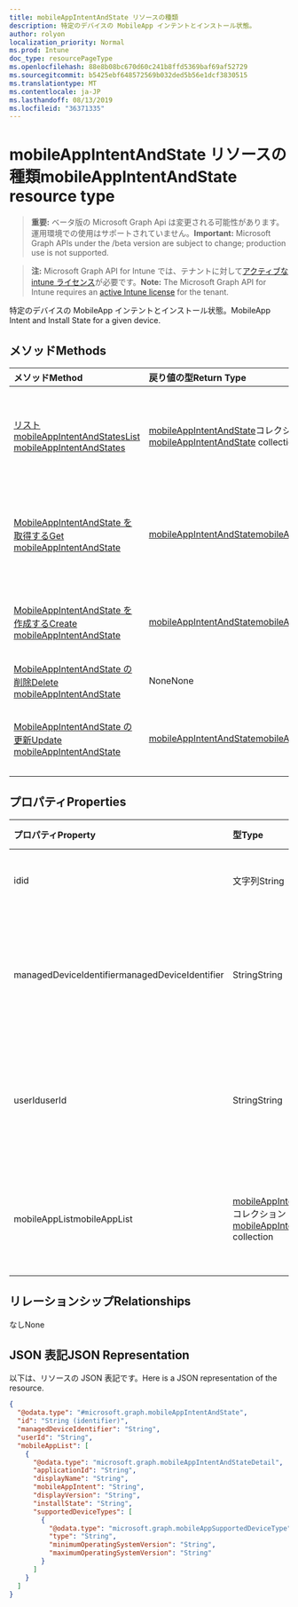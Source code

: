 ```yaml
---
title: mobileAppIntentAndState リソースの種類
description: 特定のデバイスの MobileApp インテントとインストール状態。
author: rolyon
localization_priority: Normal
ms.prod: Intune
doc_type: resourcePageType
ms.openlocfilehash: 88e8b08bc670d60c241b8ffd5369baf69af52729
ms.sourcegitcommit: b5425ebf648572569b032ded5b56e1dcf3830515
ms.translationtype: MT
ms.contentlocale: ja-JP
ms.lasthandoff: 08/13/2019
ms.locfileid: "36371335"
---
```

# <a name="mobileappintentandstate-resource-type"></a><span data-ttu-id="efae4-103">mobileAppIntentAndState リソースの種類</span><span class="sxs-lookup"><span data-stu-id="efae4-103">mobileAppIntentAndState resource type</span></span>

> <span data-ttu-id="efae4-104">**重要:** ベータ版の Microsoft Graph Api は変更される可能性があります。運用環境での使用はサポートされていません。</span><span class="sxs-lookup"><span data-stu-id="efae4-104">**Important:** Microsoft Graph APIs under the /beta version are subject to change; production use is not supported.</span></span>

> <span data-ttu-id="efae4-105">**注:** Microsoft Graph API for Intune では、テナントに対して[アクティブな intune ライセンス](https://go.microsoft.com/fwlink/?linkid=839381)が必要です。</span><span class="sxs-lookup"><span data-stu-id="efae4-105">**Note:** The Microsoft Graph API for Intune requires an [active Intune license](https://go.microsoft.com/fwlink/?linkid=839381) for the tenant.</span></span>

<span data-ttu-id="efae4-106">特定のデバイスの MobileApp インテントとインストール状態。</span><span class="sxs-lookup"><span data-stu-id="efae4-106">MobileApp Intent and Install State for a given device.</span></span>

## <a name="methods"></a><span data-ttu-id="efae4-107">メソッド</span><span class="sxs-lookup"><span data-stu-id="efae4-107">Methods</span></span>
|<span data-ttu-id="efae4-108">メソッド</span><span class="sxs-lookup"><span data-stu-id="efae4-108">Method</span></span>|<span data-ttu-id="efae4-109">戻り値の型</span><span class="sxs-lookup"><span data-stu-id="efae4-109">Return Type</span></span>|<span data-ttu-id="efae4-110">説明</span><span class="sxs-lookup"><span data-stu-id="efae4-110">Description</span></span>|
|:---|:---|:---|
|[<span data-ttu-id="efae4-111">リスト mobileAppIntentAndStates</span><span class="sxs-lookup"><span data-stu-id="efae4-111">List mobileAppIntentAndStates</span></span>](../api/intune-troubleshooting-mobileappintentandstate-list.md)|<span data-ttu-id="efae4-112">[mobileAppIntentAndState](../resources/intune-troubleshooting-mobileappintentandstate.md)コレクション</span><span class="sxs-lookup"><span data-stu-id="efae4-112">[mobileAppIntentAndState](../resources/intune-troubleshooting-mobileappintentandstate.md) collection</span></span>|<span data-ttu-id="efae4-113">[MobileAppIntentAndState](../resources/intune-troubleshooting-mobileappintentandstate.md)オブジェクトのプロパティとリレーションシップをリストします。</span><span class="sxs-lookup"><span data-stu-id="efae4-113">List properties and relationships of the [mobileAppIntentAndState](../resources/intune-troubleshooting-mobileappintentandstate.md) objects.</span></span>|
|[<span data-ttu-id="efae4-114">MobileAppIntentAndState を取得する</span><span class="sxs-lookup"><span data-stu-id="efae4-114">Get mobileAppIntentAndState</span></span>](../api/intune-troubleshooting-mobileappintentandstate-get.md)|[<span data-ttu-id="efae4-115">mobileAppIntentAndState</span><span class="sxs-lookup"><span data-stu-id="efae4-115">mobileAppIntentAndState</span></span>](../resources/intune-troubleshooting-mobileappintentandstate.md)|<span data-ttu-id="efae4-116">[MobileAppIntentAndState](../resources/intune-troubleshooting-mobileappintentandstate.md)オブジェクトのプロパティとリレーションシップを読み取ります。</span><span class="sxs-lookup"><span data-stu-id="efae4-116">Read properties and relationships of the [mobileAppIntentAndState](../resources/intune-troubleshooting-mobileappintentandstate.md) object.</span></span>|
|[<span data-ttu-id="efae4-117">MobileAppIntentAndState を作成する</span><span class="sxs-lookup"><span data-stu-id="efae4-117">Create mobileAppIntentAndState</span></span>](../api/intune-troubleshooting-mobileappintentandstate-create.md)|[<span data-ttu-id="efae4-118">mobileAppIntentAndState</span><span class="sxs-lookup"><span data-stu-id="efae4-118">mobileAppIntentAndState</span></span>](../resources/intune-troubleshooting-mobileappintentandstate.md)|<span data-ttu-id="efae4-119">新しい[mobileAppIntentAndState](../resources/intune-troubleshooting-mobileappintentandstate.md)オブジェクトを作成します。</span><span class="sxs-lookup"><span data-stu-id="efae4-119">Create a new [mobileAppIntentAndState](../resources/intune-troubleshooting-mobileappintentandstate.md) object.</span></span>|
|[<span data-ttu-id="efae4-120">MobileAppIntentAndState の削除</span><span class="sxs-lookup"><span data-stu-id="efae4-120">Delete mobileAppIntentAndState</span></span>](../api/intune-troubleshooting-mobileappintentandstate-delete.md)|<span data-ttu-id="efae4-121">None</span><span class="sxs-lookup"><span data-stu-id="efae4-121">None</span></span>|<span data-ttu-id="efae4-122">[MobileAppIntentAndState](../resources/intune-troubleshooting-mobileappintentandstate.md)を削除します。</span><span class="sxs-lookup"><span data-stu-id="efae4-122">Deletes a [mobileAppIntentAndState](../resources/intune-troubleshooting-mobileappintentandstate.md).</span></span>|
|[<span data-ttu-id="efae4-123">MobileAppIntentAndState の更新</span><span class="sxs-lookup"><span data-stu-id="efae4-123">Update mobileAppIntentAndState</span></span>](../api/intune-troubleshooting-mobileappintentandstate-update.md)|[<span data-ttu-id="efae4-124">mobileAppIntentAndState</span><span class="sxs-lookup"><span data-stu-id="efae4-124">mobileAppIntentAndState</span></span>](../resources/intune-troubleshooting-mobileappintentandstate.md)|<span data-ttu-id="efae4-125">[MobileAppIntentAndState](../resources/intune-troubleshooting-mobileappintentandstate.md)オブジェクトのプロパティを更新します。</span><span class="sxs-lookup"><span data-stu-id="efae4-125">Update the properties of a [mobileAppIntentAndState](../resources/intune-troubleshooting-mobileappintentandstate.md) object.</span></span>|

## <a name="properties"></a><span data-ttu-id="efae4-126">プロパティ</span><span class="sxs-lookup"><span data-stu-id="efae4-126">Properties</span></span>
|<span data-ttu-id="efae4-127">プロパティ</span><span class="sxs-lookup"><span data-stu-id="efae4-127">Property</span></span>|<span data-ttu-id="efae4-128">型</span><span class="sxs-lookup"><span data-stu-id="efae4-128">Type</span></span>|<span data-ttu-id="efae4-129">説明</span><span class="sxs-lookup"><span data-stu-id="efae4-129">Description</span></span>|
|:---|:---|:---|
|<span data-ttu-id="efae4-130">id</span><span class="sxs-lookup"><span data-stu-id="efae4-130">id</span></span>|<span data-ttu-id="efae4-131">文字列</span><span class="sxs-lookup"><span data-stu-id="efae4-131">String</span></span>|<span data-ttu-id="efae4-132">オブジェクトの UUID</span><span class="sxs-lookup"><span data-stu-id="efae4-132">UUID for the object</span></span>|
|<span data-ttu-id="efae4-133">managedDeviceIdentifier</span><span class="sxs-lookup"><span data-stu-id="efae4-133">managedDeviceIdentifier</span></span>|<span data-ttu-id="efae4-134">String</span><span class="sxs-lookup"><span data-stu-id="efae4-134">String</span></span>|<span data-ttu-id="efae4-135">Intune によって作成または収集されるデバイス識別子。</span><span class="sxs-lookup"><span data-stu-id="efae4-135">Device identifier created or collected by Intune.</span></span>|
|<span data-ttu-id="efae4-136">userId</span><span class="sxs-lookup"><span data-stu-id="efae4-136">userId</span></span>|<span data-ttu-id="efae4-137">String</span><span class="sxs-lookup"><span data-stu-id="efae4-137">String</span></span>|<span data-ttu-id="efae4-138">デバイスを登録しようとするユーザーの識別子。</span><span class="sxs-lookup"><span data-stu-id="efae4-138">Identifier for the user that tried to enroll the device.</span></span>|
|<span data-ttu-id="efae4-139">mobileAppList</span><span class="sxs-lookup"><span data-stu-id="efae4-139">mobileAppList</span></span>|<span data-ttu-id="efae4-140">[mobileAppIntentAndStateDetail](../resources/intune-troubleshooting-mobileappintentandstatedetail.md)コレクション</span><span class="sxs-lookup"><span data-stu-id="efae4-140">[mobileAppIntentAndStateDetail](../resources/intune-troubleshooting-mobileappintentandstatedetail.md) collection</span></span>|<span data-ttu-id="efae4-141">テナントのペイロードの意図と状態の一覧。</span><span class="sxs-lookup"><span data-stu-id="efae4-141">The list of payload intents and states for the tenant.</span></span>|

## <a name="relationships"></a><span data-ttu-id="efae4-142">リレーションシップ</span><span class="sxs-lookup"><span data-stu-id="efae4-142">Relationships</span></span>
<span data-ttu-id="efae4-143">なし</span><span class="sxs-lookup"><span data-stu-id="efae4-143">None</span></span>

## <a name="json-representation"></a><span data-ttu-id="efae4-144">JSON 表記</span><span class="sxs-lookup"><span data-stu-id="efae4-144">JSON Representation</span></span>
<span data-ttu-id="efae4-145">以下は、リソースの JSON 表記です。</span><span class="sxs-lookup"><span data-stu-id="efae4-145">Here is a JSON representation of the resource.</span></span>
<!-- {
  "blockType": "resource",
  "keyProperty": "id",
  "@odata.type": "microsoft.graph.mobileAppIntentAndState"
}
-->
``` json
{
  "@odata.type": "#microsoft.graph.mobileAppIntentAndState",
  "id": "String (identifier)",
  "managedDeviceIdentifier": "String",
  "userId": "String",
  "mobileAppList": [
    {
      "@odata.type": "microsoft.graph.mobileAppIntentAndStateDetail",
      "applicationId": "String",
      "displayName": "String",
      "mobileAppIntent": "String",
      "displayVersion": "String",
      "installState": "String",
      "supportedDeviceTypes": [
        {
          "@odata.type": "microsoft.graph.mobileAppSupportedDeviceType",
          "type": "String",
          "minimumOperatingSystemVersion": "String",
          "maximumOperatingSystemVersion": "String"
        }
      ]
    }
  ]
}
```



